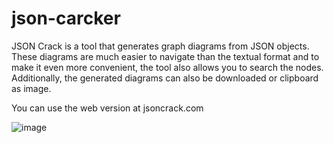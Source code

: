 # json-carcker
JSON Crack is a tool that generates graph diagrams from JSON objects.
These diagrams are much easier to navigate than the textual format and to make it even more convenient, 
the tool also allows you to search the nodes. Additionally, the generated diagrams can also be downloaded or clipboard as image.

You can use the web version at jsoncrack.com

![image](https://user-images.githubusercontent.com/93975470/194527098-0c2fc433-6d45-432c-9fcf-1c5fe2bf285e.png)

